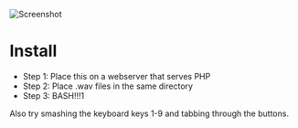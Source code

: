 ![Screenshot](http://dev.sunfox.org/bigbuttons/bigbuttons.png)

Install
=======

- Step 1: Place this on a webserver that serves PHP
- Step 2: Place .wav files in the same directory
- Step 3: BASH!!!1

Also try smashing the keyboard keys 1-9 and tabbing through the buttons.
